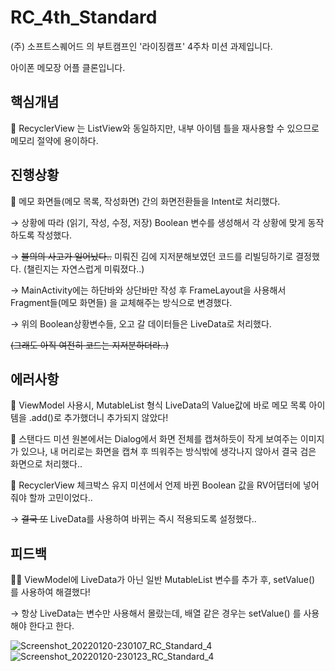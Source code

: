# RC_4th_Standard
(주) 소프트스퀘어드 의 부트캠프인 '라이징캠프' 4주차 미션 과제입니다.

아이폰 메모장 어플 클론입니다.

## 핵심개념

📕 RecyclerView 는 ListView와 동일하지만, 내부 아이템 틀을 재사용할 수 있으므로 메모리 절약에 용이하다.

## 진행상황

🚂 메모 화면들(메모 목록, 작성화면) 간의 화면전환들을 Intent로 처리했다.

→ 상황에 따라 (읽기, 작성, 수정, 저장) Boolean 변수를 생성해서 각 상황에 맞게 동작하도록 작성했다.

→ ~~불의의 사고가 일어났다..~~ 미뤄진 김에 지저분해보였던 코드를 리빌딩하기로 결정했다. (챌린지는 자연스럽게 미뤄졌다..)

→ MainActivity에는 하단바와 상단바만 작성 후 FrameLayout을 사용해서 Fragment들(메모 화면들) 을 교체해주는 방식으로 변경했다.

→ 위의 Boolean상황변수들, 오고 갈 데이터들은 LiveData로 처리했다.

~~(그래도 아직 여전히 코드는 지저분하더라..)~~

## 에러사항

💢 ViewModel 사용시, MutableList 형식 LiveData의 Value값에 바로 메모 목록 아이템을 .add()로 추가했더니 추가되지 않았다!

💢 스탠다드 미션 원본에서는 Dialog에서 화면 전체를 캡쳐하듯이 작게 보여주는 이미지가 있으나, 내 머리로는 화면을 캡쳐 후 띄워주는 방식밖에 생각나지 않아서 결국 검은 화면으로 처리했다..

💢 RecyclerView 체크박스 유지 미션에서 언제 바뀐 Boolean 값을 RV어댑터에 넣어줘야 할까 고민이었다..

→ ~~결국 또~~ LiveData를 사용하여 바뀌는 즉시 적용되도록 설정했다..

## 피드백

🤦🏻 ViewModel에 LiveData가 아닌 일반 MutableList 변수를 추가 후, setValue() 를 사용하여 해결했다!

→ 항상 LiveData는 변수만 사용해서 몰랐는데, 배열 같은 경우는 setValue() 를 사용해야 한다고 한다.


![Screenshot_20220120-230107_RC_Standard_4](https://user-images.githubusercontent.com/80454599/163403249-236a8aed-8bb7-48eb-aad6-9d78c73b3744.jpg)
![Screenshot_20220120-230123_RC_Standard_4](https://user-images.githubusercontent.com/80454599/163403257-218c5b03-01ff-4a32-aa77-b3c0bcb657ff.jpg)

